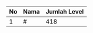 | No | Nama            | Jumlah Level |
|----|-----------------|--------------|
| 1  | #    |    418        |
